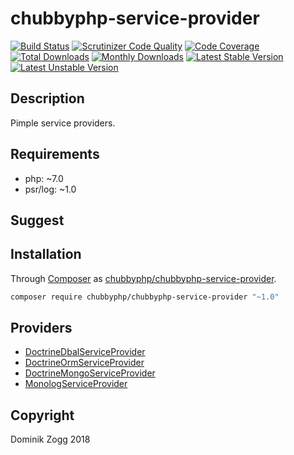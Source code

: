 # chubbyphp-service-provider

[![Build Status](https://api.travis-ci.org/chubbyphp/chubbyphp-service-provider.png?branch=master)](https://travis-ci.org/chubbyphp/chubbyphp-service-provider)
[![Scrutinizer Code Quality](https://scrutinizer-ci.com/g/chubbyphp/chubbyphp-service-provider/badges/quality-score.png?b=master)](https://scrutinizer-ci.com/g/chubbyphp/chubbyphp-service-provider/?branch=master)
[![Code Coverage](https://scrutinizer-ci.com/g/chubbyphp/chubbyphp-service-provider/badges/coverage.png?b=master)](https://scrutinizer-ci.com/g/chubbyphp/chubbyphp-service-provider/?branch=master)
[![Total Downloads](https://poser.pugx.org/chubbyphp/chubbyphp-service-provider/downloads.png)](https://packagist.org/packages/chubbyphp/chubbyphp-service-provider)
[![Monthly Downloads](https://poser.pugx.org/chubbyphp/chubbyphp-service-provider/d/monthly)](https://packagist.org/packages/chubbyphp/chubbyphp-service-provider)
[![Latest Stable Version](https://poser.pugx.org/chubbyphp/chubbyphp-service-provider/v/stable.png)](https://packagist.org/packages/chubbyphp/chubbyphp-service-provider)
[![Latest Unstable Version](https://poser.pugx.org/chubbyphp/chubbyphp-service-provider/v/unstable)](https://packagist.org/packages/chubbyphp/chubbyphp-service-provider)

## Description

Pimple service providers.

## Requirements

 * php: ~7.0
 * psr/log: ~1.0

## Suggest

## Installation

Through [Composer](http://getcomposer.org) as [chubbyphp/chubbyphp-service-provider][1].

```sh
composer require chubbyphp/chubbyphp-service-provider "~1.0"
```

## Providers

 * [DoctrineDbalServiceProvider][2]
 * [DoctrineOrmServiceProvider][3]
 * [DoctrineMongoServiceProvider][4]
 * [MonologServiceProvider][5]

## Copyright

Dominik Zogg 2018

[1]: https://packagist.org/packages/chubbyphp/chubbyphp-service-provider

[2]: doc/DoctrineDbalServiceProvider.md
[3]: doc/DoctrineOrmServiceProvider.md
[4]: doc/DoctrineMongoServiceProvider.md
[5]: doc/MonologServiceProvider.md

